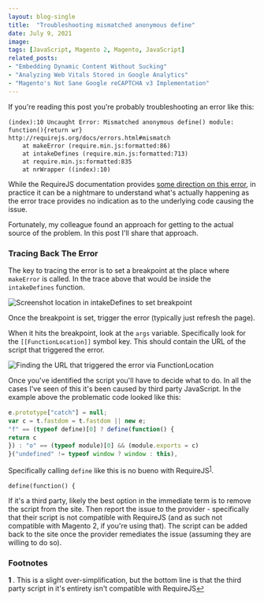 ```yaml
---
layout: blog-single
title:  "Troubleshooting mismatched anonymous define"
date: July 9, 2021
image: 
tags: [JavaScript, Magento 2, Magento, JavaScript]
related_posts:
- "Embedding Dynamic Content Without Sucking"
- "Analyzing Web Vitals Stored in Google Analytics"
- "Magento's Not Sane Google reCAPTCHA v3 Implementation"
---
```


If you're reading this post you're probably troubleshooting an error like this:

```
(index):10 Uncaught Error: Mismatched anonymous define() module: function(){return wr}
http://requirejs.org/docs/errors.html#mismatch
    at makeError (require.min.js:formatted:86)
    at intakeDefines (require.min.js:formatted:713)
    at require.min.js:formatted:835
    at nrWrapper ((index):10)
```

While the RequireJS documentation provides [some direction on this error](https://requirejs.org/docs/errors.html#mismatch), in practice it can be a nightmare to understand what's actually happening as the error trace provides no indication as to the underlying code causing the issue.

Fortunately, my colleague found an approach for getting to the actual source of the problem. In this post I'll share that approach.

<!-- excerpt_separator -->

### Tracing Back The Error

The key to tracing the error is to set a breakpoint at the place where `makeError` is called. In the trace above that would be inside the `intakeDefines` function.

<img
  class="rounded shadow"
  src="/img/blog/uncaught-mismatched-define/dev-tools@1x.png"
  srcset="/img/blog/uncaught-mismatched-define/dev-tools@1x.png 1x, /img/blog/uncaught-mismatched-define/dev-tools@2x.png 2x"
  alt="Screenshot location in intakeDefines to set breakpoint">
  
Once the breakpoint is set, trigger the error (typically just refresh the page).

When it hits the breakpoint, look at the `args` variable. Specifically look for the `[[FunctionLocation]]` symbol key. This should contain the URL of the script that triggered the error.

<img
  class="rounded shadow"
  src="/img/blog/uncaught-mismatched-define/function-location@1x.png"
  srcset="/img/blog/uncaught-mismatched-define/function-location@1x.png 1x, /img/blog/uncaught-mismatched-define/function-location@2x.png 2x"
  alt="Finding the URL that triggered the error via FunctionLocation">

Once you've identified the script you'll have to decide what to do. In all the cases I've seen of this it's been caused by third party JavaScript. In the example above the problematic code looked like this:

```javascript
e.prototype["catch"] = null;
var c = t.fastdom = t.fastdom || new e;
"f" == (typeof define)[0] ? define(function() {
return c
}) : "o" == (typeof module)[0] && (module.exports = c)
}("undefined" != typeof window ? window : this),
```

Specifically calling `define` like this is no bueno with RequireJS<sup style="display: inline-block" id="a1">[1](#f1)</sup>.

```
define(function() {
```

If it's a third party, likely the best option in the immediate term is to remove the script from the site. Then report the issue to the provider - specifically that their script is not compatible with RequireJS (and as such not compatible with Magento 2, if you're using that). The script can be added back to the site once the provider remediates the issue (assuming they are willing to do so).

### Footnotes

<b id="f1">1 </b>. This is a slight over-simplification, but the bottom line is that the third party script in it's entirety isn't compatible with RequireJS[↩](#a1)